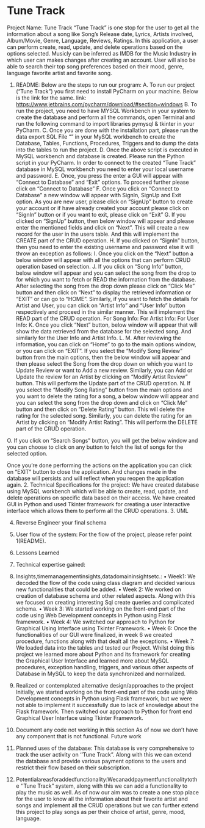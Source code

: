 # Tune Track
Project Name: Tune Track
“Tune Track” is one stop for the user to get all the information about a song like Song’s Release date, Lyrics, Artists involved, Album/Movie, Genre, Language, Reviews, Ratings. In this application, a user can perform create, read, update, and delete operations based on the options selected. Musicly can be inferred as IMDB for the Music Industry in which user can makes changes after creating an account. User will also be able to search their top song preferences based on their mood, genre, language favorite artist and favorite song.
1. README:
Below are the steps to run our program:
A. To run our project (“Tune Track”) you first need to install PyCharm on your machine.
Below is the link for the same.
link: https://www.jetbrains.com/pycharm/download/#section=windows
B. To run the project, you need to have MYSQL Workbench in your system to create the database and perform all the commands, open Terminal and run the following command to import libraries pymysql & tkinter in your PyCharm.
C. Once you are done with the installation part, please run the data export SQL File “” in your MySQL workbench to create the Database, Tables, Functions, Procedures, Triggers and to dump the data into the tables to run the project.
D. Once the above script is executed in MySQL workbench and database is created. Please run the Python script in your PyCharm. In order to connect to the created “Tune Track” database in MySQL workbench you need to enter your local username and password.
E. Once, you press the enter a GUI will appear with “Connect to Database” and “Exit” options. To proceed further please click on “Connect to Database”
F. Once you click on “Connect to Database” a new window will appear with SignIn, SignUp and Exit option. As you are new user, please click on “SignUp” button to create your account or if have already created your account please click on “SignIn” button or if you want to exit, please click on “Exit”
 G. If you clicked on “SignUp” button, then below window will appear and please enter the mentioned fields and click on “Next”. This will create a new record for the user in the users table. And this will implement the CREATE part of the CRUD operation.
H. If you clicked on “SignIn” button, then you need to enter the existing username and password else it will throw an exception as follows:
I. Once you click on the “Next” button a below window will appear with all the options that can perform CRUD operation based on selection.
J. If you click on “Song Info” button, below window will appear and you can select the song from the drop to for which you want to fetch or READ the information from the database. After selecting the song from the drop down please click on “Click Me” button and then click on “Next” to display the retrieved information or “EXIT” or can go to “HOME”. Similarly, if you want to fetch the details for Artist and User, you can click on “Artist Info” and “User Info” button respectively and proceed in the similar manner. This will implement the READ part of the CRUD operation.
For Song Info:
 For Artist Info:
 For User Info:
 K. Once you click “Next” button, below window will appear that will show the data retrieved from the database for the selected song. And similarly for the User Info and Artist Info.
L. M.
After reviewing the information, you can click on “Home” to go to the main options window, or you can click on “EXIT”.
If you select the “Modify Song Review” button from the main options, then the below window will appear and then please select the Song from the drop down on which you want to Update Review or want to Add a new review. Similarly, you can Add or Update the review for an Artist by clicking on “Modify Artist Review” button. This will perform the Update part of the CRUD operation.
N.
If you select the “Modify Song Rating” button from the main options and you want to delete the rating for a song, a below window will appear and you can select the song from the drop down and click on “Click Me” button and then click on “Delete Rating” button. This will delete the rating for the selected song. Similarly, you can delete the rating for an Artist by clicking on “Modify Artist Rating”. This will perform the DELETE part of the CRUD operation.

O. If you click on “Search Songs” button, you will get the below window and you can choose to click on any button to fetch the list of songs for the selected option.
 

Once you’re done performing the actions on the application you can click on “EXIT” button to close the application. And changes made in the database will persists and will reflect when you reopen the application again.
2. Technical Specifications for the project:
We have created database using MySQL workbench which will be able to create, read, update, and delete operations on specific data based on their access. We have created GUI in Python and used Tkinter framework for creating a user interactive interface which allows them to perform all the CRUD operations.
3. UML
  

4. Reverse Engineer your final schema
  

5. User flow of the system:
  For the flow of the project, please refer point 1(README).
6. Lessons Learned
1. Technical expertise gained:
2. Insights,timemanagementinsights,datadomaininsightsetc.:
• Week1: We decoded the flow of the code using class diagram and decided various new
functionalities that could be added.
• Week 2: We worked on creation of database schema and other related aspects.
Along with this we focused on creating interesting Sql create queries and complicated schema.
• Week 3: We started working on the front-end part of the code using Web Development
concepts in Python using Flask framework.
• Week 4: We switched our approach to Python for Graphical Using Interface using Tkinter
Framework.
• Week 6: Once the functionalities of our GUI were finalized, in week 6 we created procedure,
functions along with that dealt all the exceptions.
• Week 7: We loaded data into the tables and tested our Project.
  Whilst doing this project we learned more about Python and its framework for creating the Graphical User Interface and learned more about MySQL procedures, exception handling, triggers, and various other aspects of Database in MySQL to keep the data synchronized and normalized.
 
 
 3. Realized or contemplated alternative design/approaches to the project
Initially, we started working on the front-end part of the code using Web Development concepts in Python using Flask framework, but we were not able to implement it successfully due to lack of knowledge about the Flask framework.
Then switched our approach to Python for front end Graphical User Interface using Tkinter Framework.
4. Document any code not working in this section
As of now we don’t have any component that is not functional.
  Future work
 1. Planned uses of the database:
  This database is very comprehensive to track the user activity on ‘’Tune Track”. Along with this we can extend the database and provide various payment options to the users and restrict their flow based on their subscription.
 2. Potentialareasforaddedfunctionality:Wecanaddpaymentfunctionalitytothe ‘’Tune Track” system, along with this we can add a functionality to play the music as well. As of now our aim was to create a one stop place for the user to know all the information about their favorite artist and songs and implement all the CRUD operations but we can further extend this project to play songs as per their choice of artist, genre, mood, language.


